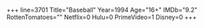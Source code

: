 +++
line=3701
Title="Baseball"
Year=1994
Age="16+"
IMDb="9.2"
RottenTomatoes=""
Netflix=0
Hulu=0
PrimeVideo=1
Disney=0
+++

